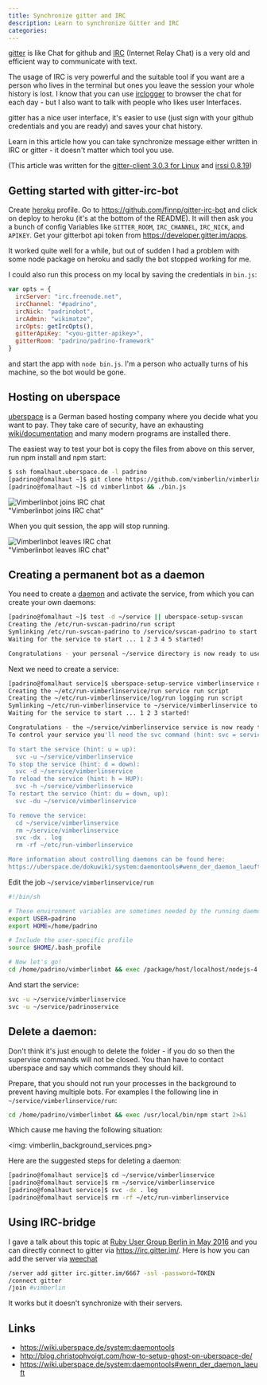 ```yaml
---
title: Synchronize gitter and IRC
description: Learn to synchronize Gitter and IRC
categories:
---
```


[gitter](https://gitter.im/ "gitter") is like Chat for github and [IRC](https://en.wikipedia.org/wiki/Internet_Relay_Chat "IRC") (Internet Relay Chat)
is a very old and efficient way to communicate with text.


The usage of IRC is very powerful and the suitable tool if you
want are a person who lives in the terminal but ones you leave the session your whole history is lost. I know that you
can use [irclogger](http://irclogger.com/ "irclogger") to browser the chat for each day - but I also want to talk with
people who likes user Interfaces.


gitter has a nice user interface, it's easier to use (just sign with your github credentials and you are ready) and saves your chat history.


Learn in this article how you can take synchronize message either written in IRC or gitter - it doesn't matter which
tool you use.

(This article was written for the [gitter-client 3.0.3 for Linux](https://gitter.im/#apps-panel) and [irssi 0.8.19](https://irssi.org/ "irssi 0.8.19"))


## Getting started with gitter-irc-bot

Create [heroku](https://heroku.com/) profile. Go to <https://github.com/finnp/gitter-irc-bot>
and click on deploy to heroku (it's at the bottom of the README). It will then ask you a bunch of config Variables like
`GITTER_ROOM`, `IRC_CHANNEL`, `IRC_NICK`, and `APIKEY`. Get your gitterbot api token from <https://developer.gitter.im/apps>.

It worked quite well for a while, but out of sudden I had a problem with some node package on heroku and
sadly the bot stopped working for me.


I could also run this process on my local by saving the credentials in `bin.js`:


```javascript
var opts = {
  ircServer: "irc.freenode.net",
  ircChannel: "#padrino",
  ircNick: "padrinobot",
  ircAdmin: "wikimatze",
  ircOpts: getIrcOpts(),
  gitterApiKey: "<you-gitter-apikey>",
  gitterRoom: "padrino/padrino-framework"
}
```


and start the app with `node bin.js`. I'm a person who actually turns of his machine, so the bot would be gone.


## Hosting on uberspace

[uberspace](https://uberspace.de/ "uberspace") is a German based hosting company where you decide what you
want to pay. They take care of security, have an exhausting
[wiki/documentation](https://wiki.uberspace.de/ "wiki/documentation") and many modern programs are installed there.


The easiest way to test your bot is copy the files from above on this server, run npm install and npm start:

```sh
$ ssh fomalhaut.uberspace.de -l padrino
[padrino@fomalhaut ~]$ git clone https://github.com/vimberlin/vimberlinbot.git
[padrino@fomalhaut ~]$ cd vimberlinbot && ./bin.js
```

<img src="https://farm8.staticflickr.com/7381/26727355831_95204692c0_z_d.jpg" class="big center" alt="Vimberlinbot joins IRC chat"/>
<div class="caption">"Vimberlinbot joins IRC chat"</div>



When you quit session, the app will stop running.

<img src="https://farm8.staticflickr.com/7666/26794150475_be3fc01e93_z_d.jpg" class="big center" alt="Vimberlinbot leaves IRC chat"/>
<div class="caption">"Vimberlinbot leaves IRC chat"</div>


## Creating a permanent bot as a daemon

You need to create a [daemon](https://wiki.uberspace.de/system:daemontools) and activate the service, from
which you can create your own daemons:


```sh
[padrino@fomalhaut ~]$ test -d ~/service || uberspace-setup-svscan
Creating the /etc/run-svscan-padrino/run script
Symlinking /etc/run-svscan-padrino to /service/svscan-padrino to start the service
Waiting for the service to start ... 1 2 3 4 5 started!

Congratulations - your personal ~/service directory is now ready to use!
```

Next we need to create a service:


```sh
[padrino@fomalhaut service]$ uberspace-setup-service vimberlinservice npm start
Creating the ~/etc/run-vimberlinservice/run service run script
Creating the ~/etc/run-vimberlinservice/log/run logging run script
Symlinking ~/etc/run-vimberlinservice to ~/service/vimberlinservice to start the service
Waiting for the service to start ... 1 2 3 started!

Congratulations - the ~/service/vimberlinservice service is now ready to use!
To control your service you'll need the svc command (hint: svc = service control):

To start the service (hint: u = up):
  svc -u ~/service/vimberlinservice
To stop the service (hint: d = down):
  svc -d ~/service/vimberlinservice
To reload the service (hint: h = HUP):
  svc -h ~/service/vimberlinservice
To restart the service (hint: du = down, up):
  svc -du ~/service/vimberlinservice

To remove the service:
  cd ~/service/vimberlinservice
  rm ~/service/vimberlinservice
  svc -dx . log
  rm -rf ~/etc/run-vimberlinservice

More information about controlling daemons can be found here:
https://uberspace.de/dokuwiki/system:daemontools#wenn_der_daemon_laeuft
```


Edit the job `~/service/vimberlinservice/run`


```sh
#!/bin/sh

# These environment variables are sometimes needed by the running daemons
export USER=padrino
export HOME=/home/padrino

# Include the user-specific profile
source $HOME/.bash_profile

# Now let's go!
cd /home/padrino/vimberlinbot && exec /package/host/localhost/nodejs-4.3.2/bin/npm start
```


And start the service:


```sh
svc -u ~/service/vimberlinservice
svc -u ~/service/padrinoservice
```

## Delete a daemon:

Don't think it's just enough to delete the folder - if you do so then the supervise commands will not be closed. You
than have to contact uberspace and say which commands they should kill.


Prepare, that you should not run your processes in the background to prevent having multiple bots. For examples I the
following line in `~/service/vimberlinservice/run`:


```sh
cd /home/padrino/vimberlinbot && exec /usr/local/bin/npm start 2>&1
```

Which cause me having the following situation:

<img: vimberlin_background_services.png>


Here are the suggested steps for deleting a daemon:


```sh
[padrino@fomalhaut service]$ cd ~/service/vimberlinservice
[padrino@fomalhaut service]$ rm ~/service/vimberlinservice
[padrino@fomalhaut service]$ svc -dx . log
[padrino@fomalhaut service]$ rm -rf ~/etc/run-vimberlinservice
```


## Using IRC-bridge

I gave a talk about this topic at [Ruby User Group Berlin in May 2016](http://www.rug-b.de/topics/synchronize-gitter-and-irc "Ruby User Group Berlin in May 2016") and you can directly connect to gitter via <https://irc.gitter.im/>. Here is how you can add the server via [weechat]( "weechat")


```sh
/server add gitter irc.gitter.im/6667 -ssl -password=TOKEN
/connect gitter
/join #vimberlin
```


It works but it doesn't synchronize with their servers.


## Links

- https://wiki.uberspace.de/system:daemontools
- http://blog.christophvoigt.com/how-to-setup-ghost-on-uberspace-de/
- https://wiki.uberspace.de/system:daemontools#wenn_der_daemon_laeuft


